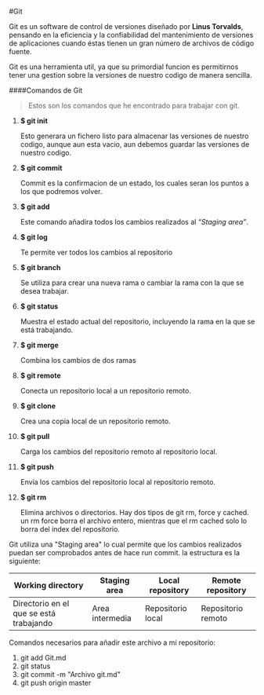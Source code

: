 #Git

Git es un software de control de versiones diseñado por **Linus Torvalds**, pensando en la eficiencia y la confiabilidad del mantenimiento de versiones de aplicaciones cuando éstas tienen un gran número de archivos de código fuente.

Git es una herramienta util, ya que su primordial funcion es permitirnos tener una gestion sobre la versiones de nuestro codigo de manera sencilla.



####Comandos de Git

>Estos son los comandos que he encontrado para trabajar con git.

1. **$ git init**

    Esto generara un fichero listo para almacenar las versiones de nuestro codigo, aunque aun esta vacio, aun debemos guardar las versiones de nuestro codigo.

2. **$ git commit**

    Commit es la confirmacion de un estado, los cuales seran los puntos a los que podremos volver.

3. **$ git add**

    Este comando añadira todos los cambios realizados al *“Staging area”*.

4. **$ git log**

    Te permite ver todos los cambios al repositorio

5. **$ git branch**

    Se utiliza para crear una nueva rama o cambiar la rama con la que se desea trabajar.

6. **$ git status**

    Muestra el estado actual del repositorio, incluyendo la rama en la que se está trabajando.

7. **$ git merge**

    Combina los cambios de dos ramas

8. **$ git remote**

    Conecta un repositorio local a un repositorio remoto.

9. **$ git clone**

    Crea una copia local de un repositorio remoto.

10. **$ git pull**

    Carga los cambios del repositorio remoto al repositorio local.

11. **$ git push**

    Envía los cambios del repositorio local al repositorio remoto.

12. **$ git rm**

    Elimina archivos o directorios. Hay dos tipos de git rm, force y cached. un rm force borra el archivo entero, mientras que el rm cached solo lo borra del index del repositorio.


Git utiliza una "Staging area" lo cual permite que los cambios realizados puedan ser comprobados antes de hace run commit. la estructura es la siguiente:

|Working directory  |Staging area|Local repository|Remote repository|
|-------------------|------------|----------------|-----------------|
|Directorio en el que se está trabajando|Area intermedia|Repositorio local|Repositorio remoto|


Comandos necesarios para añadir este archivo a mi repositorio:

1. git add Git.md
1. git status
1. git commit -m "Archivo git.md"
1. git push origin master